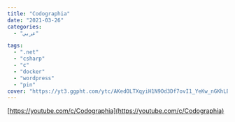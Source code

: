 ```yaml
---
title: "Codographia"
date: "2021-03-26"
categories:
  - "عربي"

tags:
  - ".net"
  - "csharp"
  - "c"
  - "docker"
  - "wordpress"
  - "pin"
cover: "https://yt3.ggpht.com/ytc/AKedOLTXqyiH1N9Od3Df7ovI1_YeKw_nGKhLBnUuW7Ik=s176-c-k-c0x00ffffff-no-rj"
---
```


[https://youtube.com/c/Codographia](https://youtube.com/c/Codographia)
